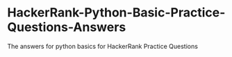 # HackerRank-Python-Basic-Practice-Questions-Answers
The answers for python basics for HackerRank Practice Questions
